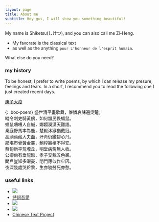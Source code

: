```yaml
---
layout: page
title: About me
subtitle: Hey gus, I will show you something beautiful!
---
```


My name is Shiketsu(しけつ), and you can also call me Zi-Heng.

- My favorate is the classical text 
- as well as the anything `pour L'honneur de l'esprit humain`.

What else do you need?

### my history

To be honest, I prefer to write poems, by which I can release my presure, feelings and tears. In a short, I recommend you to read the following one I just created recent days.

[庚子大疫](https://www.52shici.com/works.php?mem_id=118459&works_id=2172845) 

{: .box-poem}
盛世清平畫歌舞，誰憐哀誄遍吳楚。<br>
縱令刺史騎黃鶴，如何顓民畏蝠鼠。<br>
蝠鼠嘈嘈人自緘，嫏嬛漠漠天難語。<br>
秦庭野馬本為鹿，楚殿沐猴猶戴冠。<br>
高廟焉藏大夫血，汗靑仍鑑碧心丹。<br>
那堪市骨黃金臺，鮑椁嬴棺不得安。<br>
蔡甸新平荒壠丘，明堂病胔無人收。<br>
公卿尙有垂龍髥，孝子安裁五色裘。<br>
闔戶豈知多暇憂，閉門應似作牢囚。<br>
夜深幾處哭黔黎，生亦劬勞死亦愁。

### useful links
- [![](https://sou-yun.cn/images/publish.png)](https://sou-yun.cn/)
- [詩詞吾愛](http://52shici.com/index.php)
- [![](https://www.zdic.net/images/home_logo.png)](https://www.zdic.net/)
- [![](https://ytenx.org/static/img/brand.gif)](https://ytenx.org/)
- [Chinese Text Project](https://ctext.org/)